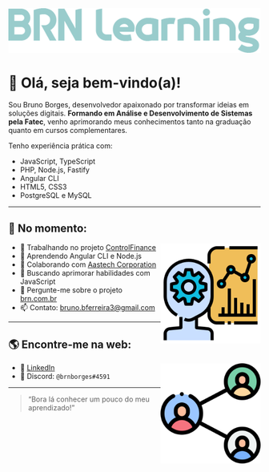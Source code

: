 <img src="images/logo-learning.png" alt="logo brn-learning">

# 👋 Olá, seja bem-vindo(a)!

Sou Bruno Borges, desenvolvedor apaixonado por transformar ideias em soluções digitais. **Formando em Análise e Desenvolvimento de Sistemas pela Fatec**, venho aprimorando meus conhecimentos tanto na graduação quanto em cursos complementares.

Tenho experiência prática com:
- JavaScript, TypeScript
- PHP, Node.js, Fastify
- Angular CLI
- HTML5, CSS3
- PostgreSQL e MySQL

---

## 🔧 No momento:

<img align="right" width="200" height="200" src="images/producao.png">

- 🔭 Trabalhando no projeto [ControlFinance](https://controlfinance.sysbn.com.br)
- 🌱 Aprendendo Angular CLI e Node.js
- 👯 Colaborando com [Aastech Corporation](https://github.com/brn-borges/aatstechcorp.com.br)
- 🤔 Buscando aprimorar habilidades com JavaScript
- 💬 Pergunte-me sobre o projeto [brn.com.br](https://github.com/brn-borges/brn.com.br)
- 📫 Contato: [bruno.bferreira3@gmail.com](mailto:bruno.bferreira3@gmail.com)

---

## 🌎 Encontre-me na web:

<img align="right" width="200" height="200" src="images/compartilhar.png">

- 💼 [LinkedIn](https://www.linkedin.com/in/brn-borges/)
- 💬 Discord: `@brnborges#4591`

---

> “Bora lá conhecer um pouco do meu aprendizado!”

